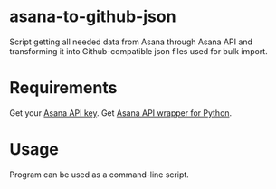 asana-to-github-json
====================

Script getting all needed data from Asana through Asana API and transforming it into Github-compatible json files used for bulk import.

# Requirements

Get your [Asana API key](https://app.asana.com/-/account_api).
Get [Asana API wrapper for Python](https://github.com/pandemicsyn/asana).

# Usage

Program can be used as a command-line script.